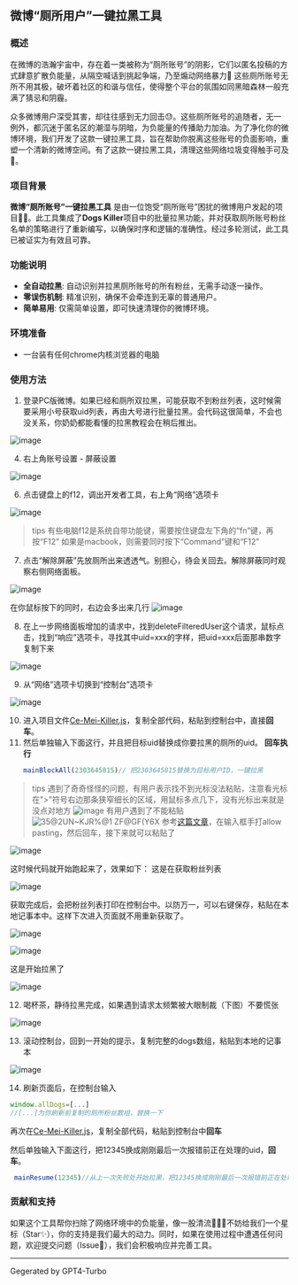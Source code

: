

## 微博“厕所用户”一键拉黑工具

### 概述
在微博的浩瀚宇宙中，存在着一类被称为“厕所账号”的阴影，它们以匿名投稿的方式肆意扩散负能量，从隔空喊话到挑起争端，乃至煽动网络暴力💢 这些厕所账号无所不用其极，破坏着社区的和谐与信任，使得整个平台的氛围如同黑暗森林一般充满了猜忌和阴霾。

众多微博用户深受其害，却往往感到无力回击😓。这些厕所账号的追随者，无一例外，都沉迷于匿名区的潮湿与阴暗，为负能量的传播助力加油。为了净化你的微博环境，我们开发了这款一键拉黑工具，旨在帮助你脱离这些账号的负面影响，重塑一个清新的微博空间。有了这款一键拉黑工具，清理这些网络垃圾变得触手可及🧹。

### 项目背景
**微博“厕所账号”一键拉黑工具** 是由一位饱受“厕所账号”困扰的微博用户发起的项目🏄‍♂️。此工具集成了**Dogs Killer**项目中的批量拉黑功能，并对获取厕所账号粉丝名单的策略进行了重新编写，以确保时序和逻辑的准确性。经过多轮测试，此工具已被证实为有效且可靠。

### 功能说明
- **全自动拉黑**: 自动识别并拉黑厕所账号的所有粉丝，无需手动逐一操作。
- **零误伤机制**: 精准识别，确保不会牵连到无辜的普通用户。
- **简单易用**: 仅需简单设置，即可快速清理你的微博环境。
  
### 环境准备
- 一台装有任何chrome内核浏览器的电脑

### 使用方法
1. 登录PC版微博。如果已经和厕所双拉黑，可能获取不到粉丝列表，这时候需要采用小号获取uid列表，再由大号进行批量拉黑。会代码这很简单，不会也没关系，你奶奶都能看懂的拉黑教程会在稍后推出。
   
![image](https://github.com/tohsakrat/Ce-Mei-Killer/assets/45536831/d3ed3196-8be4-4694-80f1-418139485bdd)

4. 右上角账号设置 - 屏蔽设置
   
![image](https://github.com/tohsakrat/Ce-Mei-Killer/assets/45536831/10cb913f-24f8-419b-ac95-258838417408)

6. 点击键盘上的f12，调出开发者工具，右上角“网络”选项卡

![image](https://github.com/tohsakrat/Ce-Mei-Killer/assets/45536831/faadea4f-d5ff-4cc9-885e-aa8b17fe887e)


>  tips
>  有些电脑f12是系统自带功能键，需要按住键盘左下角的“fn”键，再按“F12”
>  如果是macbook，则需要同时按下“Command”键和“F12”


7. 点击“解除屏蔽”先放厕所出来透透气。别担心，待会关回去。解除屏蔽同时观察右侧网络面板。

![image](https://github.com/tohsakrat/Ce-Mei-Killer/assets/45536831/3c927728-74f8-4bad-b1c1-d4de20108609)

在你鼠标按下的同时，右边会多出来几行
![image](https://github.com/tohsakrat/Ce-Mei-Killer/assets/45536831/1ce5a714-88c3-4b13-bc89-b0aa11c576d4)


8. 在上一步网络面板增加的请求中，找到deleteFilteredUser这个请求，鼠标点击，找到“响应”选项卡，寻找其中uid=xxx的字样，把uid=xxx后面那串数字复制下来

![image](https://github.com/tohsakrat/Ce-Mei-Killer/assets/45536831/ec1803fe-a998-4e32-892b-c097e12e9521)

9. 从“网络”选项卡切换到“控制台”选项卡

![image](https://github.com/tohsakrat/Ce-Mei-Killer/assets/45536831/76a32326-ab36-43b4-b4bb-794925350cfb)

10. 进入项目文件[Ce-Mei-Killer.js](https://github.com/tohsakrat/Ce-Mei-Killer/blob/main/Ce-Mei-Killer.js)，复制全部代码，粘贴到控制台中，直接**回车**。
11. 然后单独输入下面这行，并且把目标uid替换成你要拉黑的厕所的uid。  **回车执行**
    ```javascript
    mainBlockAll(2303645815)// 把2303645815替换为目标用户ID，一键拉黑
    ```
 
   
>  tips
>  遇到了奇奇怪怪的问题，有用户表示找不到光标没法粘贴，注意看光标在">"符号右边那条狭窄细长的区域，用鼠标多点几下，没有光标出来就是没点对地方
>  ![image](https://github.com/tohsakrat/Ce-Mei-Killer/assets/45536831/856e58ce-8500-4429-8d0f-ed0fdae44ea4)
>  有用户遇到了不能粘贴
> ![35@2UN~KJR%@1 ZF@GF(Y6X](https://github.com/tohsakrat/Ce-Mei-Killer/assets/45536831/3cfe4e2a-d5ee-4ae7-8fe6-ed71d1e19948)
> 参考[这篇文章](https://blog.csdn.net/KimBing/article/details/134938756)，在输入框手打allow pasting，然后回车，接下来就可以粘贴了
> 



![image](https://github.com/tohsakrat/Ce-Mei-Killer/assets/45536831/530539e5-4a29-4372-8538-10ac39b4ff0d)

这时候代码就开始跑起来了，效果如下：
这是在获取粉丝列表

![image](https://github.com/tohsakrat/Ce-Mei-Killer/assets/45536831/5c99122b-c321-4998-98f8-c60d4ee2823d)

获取完成后，会把粉丝列表打印在控制台中。以防万一，可以右键保存，粘贴在本地记事本中。这样下次进入页面就不用重新获取了。

![image](https://github.com/tohsakrat/Ce-Mei-Killer/assets/45536831/f3f78519-fdb9-4ca2-b7dd-e8b0fe7a561d)

![image](https://github.com/tohsakrat/Ce-Mei-Killer/assets/45536831/81a6eeb2-2437-4841-8ab5-07fb9e2ae6e4)

这是开始拉黑了

![image](https://github.com/tohsakrat/Ce-Mei-Killer/assets/45536831/a070060c-2958-4fef-b1dd-c35ec2716b5f)

12. 喝杯茶，静待拉黑完成，如果遇到请求太频繁被大眼制裁（下图）不要慌张

 ![image](https://github.com/tohsakrat/Ce-Mei-Killer/assets/45536831/74b2af1f-fd25-4814-a330-a9a980832d7b)

13. 滚动控制台，回到一开始的提示，复制完整的dogs数组，粘贴到本地的记事本

![image](https://github.com/tohsakrat/Ce-Mei-Killer/assets/45536831/81a6eeb2-2437-4841-8ab5-07fb9e2ae6e4)

14. 刷新页面后，在控制台输入
```javascript
window.allDogs=[...]
//[...]为你刷新前复制的厕所粉丝数组，替换一下
```

再次在[Ce-Mei-Killer.js](https://github.com/tohsakrat/Ce-Mei-Killer/blob/main/Ce-Mei-Killer.js)，复制全部代码，粘贴到控制台中**回车**

然后单独输入下面这行，把12345换成刚刚最后一次报错前正在处理的uid，**回车**。
```javascript
 mainResume(12345)//从上一次失败处开始拉黑，把12345换成刚刚最后一次报错前正在处理的uid。用于请求太频繁被大眼制裁的情况 
```

### 贡献和支持
如果这个工具帮你扫除了网络环境中的负能量，像一股清流🌊🌊🌊不妨给我们一个星标（Star✨），你的支持是我们最大的动力。同时，如果在使用过程中遭遇任何问题，欢迎提交问题（Issue🤔），我们会积极响应并完善工具。

---

Gegerated by GPT4-Turbo
